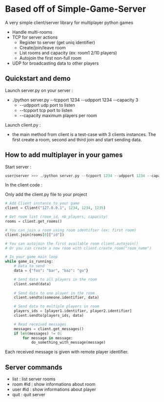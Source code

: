 Based off of Simple-Game-Server
==================
A very simple client/server library for multiplayer python games
 - Handle multi-rooms
 - TCP for server actions
   - Register to server (get uniq identifier)
   - Create/join/leave room
   - List rooms and capacity (ex: room1 2/10 players)
   - Autojoin the first non-full room
 - UDP for broadcasting data to other players

Quickstart and demo
-------------------
Launch server.py on your server :
 - ./python server.py --tcpport 1234 --udpport 1234 --capacity 3
   - --udpport udp port to listen
   - --tcpport tcp port to listen
   - --capacity maximum players per room

Launch client.py :
 - the main method from client is a test-case with 3 clients instances. The first create a room, second and third join and start sending data.

How to add multiplayer in your games
------------------------------------
Start server :

```python
user@server >>> ./python server.py --tcpport 1234 --udpport 1234 --capacity 10
```

In the client code :

Only add the client.py file to your project

```python
# Add Client instance to your game
client = Client("127.0.0.1", 1234, 1234, 1235)

# Get room list (room_id, nb_players, capacity)
rooms = client.get_rooms()

# You can join a room using room identifier (ex: first room)
client.join(rooms[0]["id"])

# You can autojoin the first available room client.autojoin()
# Or you can create a new room with client.create_room("room_name")

# In your game main loop
while game_is_running:
    # Data to send
    data = {"foo": "bar", "baz": "gu"}

    # Send data to all players in the room
    client.send(data)
  
    # Send data to one player in the room
    client.sendto(someone.identifier, data)

    # Send data to multiple players in room
    players_ids = [player1.identifier, player2.identifier]
    client.sendto(players_ids, data)

    # Read received messages
    messages = client.get_messages()
    if len(messages) != 0:
        for message in message:
            do_something_with_message(message)
```
Each received message is given with remote player identifier.

Server commands
---------------

 * list : list server rooms
 * room #id : show informations about room
 * user #id : show informations about player
 * quit : quit server
